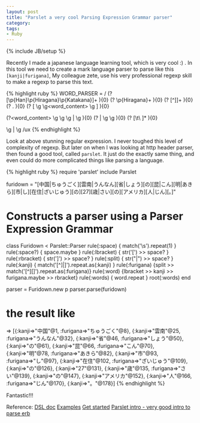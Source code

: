 ```yaml
---
layout: post
title: "Parslet a very cool Parsing Expression Grammar parser"
category:
tags:
- Ruby
---
```

{% include JB/setup %}

Recently I made a japanese language learning tool, which is very cool :) . In this tool we need to create
a mark language parser to parse like this `[kanji|furigana]`, My colleague zete, use his very professional regexp
skill to make a regexp to parse this text.

{% highlight ruby %}
WORD_PARSER = /
  (?<kanji>   [\p{Han}\p{Hiragana}\p{Katakana}]+    ){0}
  (?<furi>    \p{Hiragana}+                         ){0}
  (?<oword>   [^\]]+                                ){0}
  (?<invalid> .                                     ){0}
  (?<word>    \[ \g<sp> \g<word_content> \g<sp> \]  ){0}

  (?<word_content> \g<kanji> \g<sp> \g<right> | \g<oword> ){0}
  (?<right>   \| \g<sp> \g<furi>                    ){0}
  (?<sp>      [\t\ ]*                               ){0}

  \g<word> | \g<invalid>
/ux
{% endhighlight %}

Look at above stunning regular expression. I never toughed this level of complexity of regexp.
But later on when I was looking at http header parser, then found a good tool, called `parslet`.
It just do the exactly same thing, and even could do more complicated things like parsing a language.

{% highlight ruby %}
require 'parslet'
include Parslet

furidown = "[中国|ちゅうごく][雲南|うんなん][省|しょう][の][昆|こん][明|あきら][市|し][在住|ざいじゅう][の][27][歳|さい][の][アメリカ][人|じん][。]"

# Constructs a parser using a Parser Expression Grammar
class Furidown < Parslet::Parser
  rule(:space)      { match('\s').repeat(1) }
  rule(:space?)     { space.maybe }
  rule(:lbracket)   { str('[') >> space? }
  rule(:rbracket)   { str(']') >> space? }
  rule(:split)      { str("|") >> space? }
  rule(:kanji) { match('[^\]\|]').repeat.as(:kanji) }
  rule(:furigana) {split >> match('[^\]\[]').repeat.as(:furigana)}
  rule(:word) {lbracket >> kanji >> furigana.maybe >> rbracket}
  rule(:words) { word.repeat }
  root(:words)
end

parser = Furidown.new
p parser.parse(furidown)

# the result like
=> [{:kanji=>"中国"@1, :furigana=>"ちゅうごく"@8}, {:kanji=>"雲南"@25, :furigana=>"うんなん"@32}, {:kanji=>"省"@46, :furigana=>"しょう"@50}, {:kanji=>"の"@61}, {:kanji=>"昆"@66, :furigana=>"こん"@70}, {:kanji=>"明"@78, :furigana=>"あきら"@82}, {:kanji=>"市"@93, :furigana=>"し"@97}, {:kanji=>"在住"@102, :furigana=>"ざいじゅう"@109}, {:kanji=>"の"@126}, {:kanji=>"27"@131}, {:kanji=>"歳"@135, :furigana=>"さい"@139}, {:kanji=>"の"@147}, {:kanji=>"アメリカ"@152}, {:kanji=>"人"@166, :furigana=>"じん"@170}, {:kanji=>"。"@178}]
{% endhighlight %}

Fantastic!!!

Reference:
[DSL doc](http://rubydoc.info/github/kschiess/parslet/master/Parslet/Atoms/DSL)
[Examples](https://github.com/kschiess/parslet/tree/master/example/)
[Get started](http://kschiess.github.com/parslet/get-started.html)
[Parslet intro - very good intro to parse erb](http://florianhanke.com/blog/2011/02/01/parslet-intro.html)

